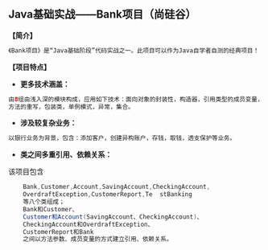 ## Java基础实战——Bank项目（尚硅谷）

**【简介】**  
```java
《Bank项目》是“Java基础阶段”代码实战之一。此项目可以作为Java自学者自测的经典项目！  
```
**【项目特点】**  
- **更多技术涵盖：**  
```java
由8组由浅入深的模块构成，应用如下技术：面向对象的封装性，构造器，引用类型的成员变量，异构数组，继承，多态，方法的重载，  
方法的重写，包装类，单例模式，异常，集合。
```
- **涉及较复杂业务：**  
```java
以银行业务为背景，包含：添加客户，创建异构账户，存钱，取钱，透支保护等业务。 
```
- **类之间多重引用、依赖关系：**

该项目包含
```java
    Bank,Customer,Account,SavingAccount,CheckingAccount,
    OverdraftException,CustomerReport,Te  stBanking
    等八个类组成；
    Bank和Customer、
    Customer和Account(SavingAccount、CheckingAccount)、
    CheckingAccount和OverdraftException、
    CustomerReport和Bank
    之间以方法参数、成员变量的方式建立引用、依赖关系。
```
